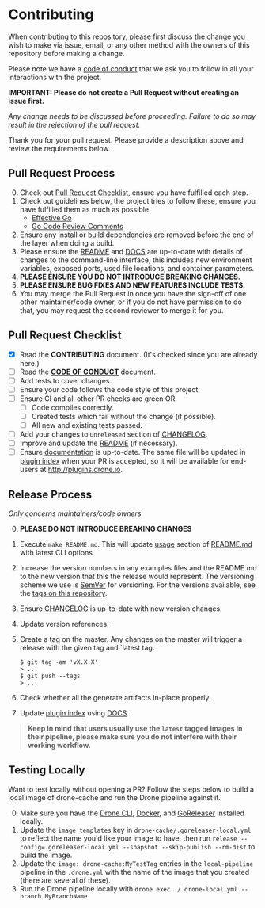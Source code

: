 # Contributing

When contributing to this repository, please first discuss the change you wish to make via issue,
email, or any other method with the owners of this repository before making a change.

Please note we have a [code of conduct](CODE_OF_CONDUCT.md) that we ask you to follow in all your interactions with the project.

**IMPORTANT: Please do not create a Pull Request without creating an issue first.**

*Any change needs to be discussed before proceeding. Failure to do so may result in the rejection of the pull request.*

Thank you for your pull request. Please provide a description above and review
the requirements below.

## Pull Request Process

0. Check out [Pull Request Checklist](#pull-request-checklist), ensure you have fulfilled each step.
1. Check out guidelines below, the project tries to follow these, ensure you have fulfilled them as much as possible.
    * [Effective Go](https://golang.org/doc/effective_go.html)
    * [Go Code Review Comments](https://github.com/golang/go/wiki/CodeReviewComments)
2. Ensure any install or build dependencies are removed before the end of the layer when doing a
   build.
3. Please ensure the [README](README.md) and [DOCS](./DOCS.md) are up-to-date with details of changes to the command-line interface,
    this includes new environment variables, exposed ports, used file locations, and container parameters.
4. **PLEASE ENSURE YOU DO NOT INTRODUCE BREAKING CHANGES.**
5. **PLEASE ENSURE BUG FIXES AND NEW FEATURES INCLUDE TESTS.**
6. You may merge the Pull Request in once you have the sign-off of one other maintainer/code owner,
   or if you do not have permission to do that, you may request the second reviewer to merge it for you.

## Pull Request Checklist

- [x] Read the **CONTRIBUTING** document. (It's checked since you are already here.)
- [ ] Read the [**CODE OF CONDUCT**](CODE_OF_CONDUCT.md) document.
- [ ] Add tests to cover changes.
- [ ] Ensure your code follows the code style of this project.
- [ ] Ensure CI and all other PR checks are green OR
    - [ ] Code compiles correctly.
    - [ ] Created tests which fail without the change (if possible).
    - [ ] All new and existing tests passed.
- [ ] Add your changes to `Unreleased` section of [CHANGELOG](CHANGELOG.md).
- [ ] Improve and update the [README](README.md) (if necessary).
- [ ] Ensure [documentation](./DOCS.md) is up-to-date. The same file will be updated in [plugin index](https://github.com/drone/drone-plugin-index/blob/master/content/meltwater/drone-cache/index.md) when your PR is accepted, so it will be available for end-users at http://plugins.drone.io.

## Release Process

*Only concerns maintainers/code owners*

0. **PLEASE DO NOT INTRODUCE BREAKING CHANGES**
1. Execute `make README.md`. This will update [usage](README.md#usage) section of [README.md](README.md) with latest CLI options
2. Increase the version numbers in any examples files and the README.md to the new version that this
   the release would represent. The versioning scheme we use is [SemVer](http://semver.org/) for versioning. For the versions available, see the [tags on this repository](https://github.com/meltwater/drone-cache/tags).

3. Ensure [CHANGELOG](CHANGELOG.md) is up-to-date with new version changes.
4. Update version references.
5. Create a tag on the master. Any changes on the master will trigger a release with the given tag and `latest tag.

    ```console
    $ git tag -am 'vX.X.X'
    > ...
    $ git push --tags
    > ...
    ```
6. Check whether all the generate artifacts in-place properly.
7. Update [plugin index](https://github.com/drone/drone-plugin-index/blob/master/content/meltwater/drone-cache/index.md) using [DOCS](./DOCS.md).

> **Keep in mind that users usually use the `latest` tagged images in their pipeline, please make sure you do not interfere with their working workflow.**

## Testing Locally

Want to test locally without opening a PR?  Follow the steps below to build a local image of drone-cache and run the Drone pipeline against it.

0. Make sure you have the [Drone CLI](https://docs.drone.io/cli/install/),  [Docker](https://docs.docker.com/get-docker/), and [GoReleaser](https://goreleaser.com/install/) installed locally.
1. Update the `image_templates` key in `drone-cache/.goreleaser-local.yml`  to reflect the name you'd like your image to have, then run `release --config=.goreleaser-local.yml --snapshot --skip-publish --rm-dist` to build the image.
2. Update the `image: drone-cache:MyTestTag` entries in the `local-pipeline` pipeline in the `.drone.yml` with the name of the image that you created (there are several of these).
3. Run the Drone pipeline locally with `drone exec ./.drone-local.yml --branch MyBranchName`

